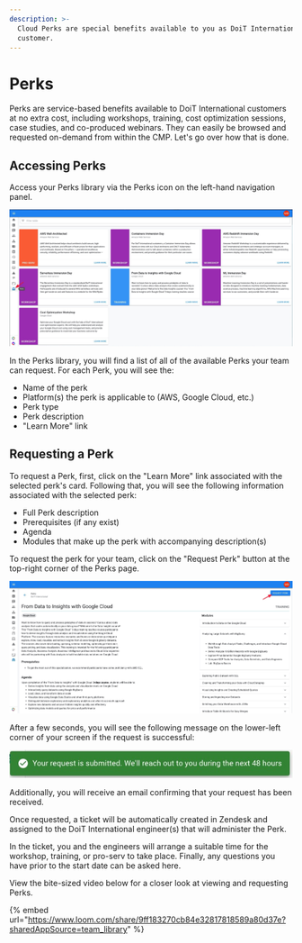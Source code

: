 ```yaml
---
description: >-
  Cloud Perks are special benefits available to you as DoiT International
  customer.
---
```


# Perks

Perks are service-based benefits available to DoiT International customers at no extra cost, including workshops, training, cost optimization sessions, case studies, and co-produced webinars. They can easily be browsed and requested on-demand from within the CMP. Let's go over how that is done.

## Accessing Perks

Access your Perks library via the Perks icon on the left-hand navigation panel.

![A screenshot showing the location of the Perks menu item](../.gitbook/assets/perks.jpg)

In the Perks library, you will find a list of all of the available Perks your team can request. For each Perk, you will see the:

* Name of the perk
* Platform(s) the perk is applicable to (AWS, Google Cloud, etc.)
* Perk type
* Perk description
* "Learn More" link

## Requesting a Perk

To request a Perk, first, click on the "Learn More" link associated with the selected perk's card. Following that, you will see the following information associated with the selected perk:

* Full Perk description
* Prerequisites (if any exist)
* Agenda
* Modules that make up the perk with accompanying description(s)

To request the perk for your team, click on the "Request Perk" button at the top-right corner of the Perks page.

![A screenshot showing the location of the Request Perk button](<../.gitbook/assets/perk-specifics (1).jpg>)

After a few seconds, you will see the following message on the lower-left corner of your screen if the request is successful:

!["Your request is submitted. We'll reach out to you during the next 48 hours"](<../.gitbook/assets/perk-request (1).jpg>)

Additionally, you will receive an email confirming that your request has been received.

Once requested, a ticket will be automatically created in Zendesk and assigned to the DoiT International engineer(s) that will administer the Perk.

In the ticket, you and the engineers will arrange a suitable time for the workshop, training, or pro-serv to take place. Finally, any questions you have prior to the start date can be asked here.

View the bite-sized video below for a closer look at viewing and requesting Perks.

{% embed url="https://www.loom.com/share/9ff183270cb84e32817818589a80d37e?sharedAppSource=team_library" %}
